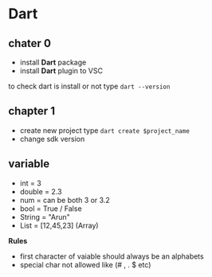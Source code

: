 # Dart 

## chater 0

- install **Dart** package
- install **Dart** plugin to VSC

to check dart is install or not type `dart --version`

## chapter 1

- create new project type `dart create $project_name`
- change sdk version 

## variable

- int = 3
- double = 2.3
- num = can be both 3 or 3.2
- bool = True / False
- String = "Arun"
- List = [12,45,23] (Array)

**Rules**

- first character of vaiable should always be an alphabets
- special char not allowed like (# , . $ etc)

